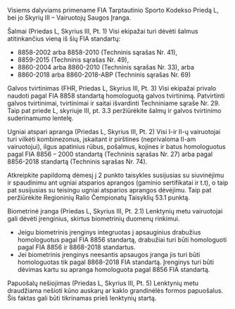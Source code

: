 Visiems dalyviams primename FIA Tarptautinio Sporto Kodekso Priedą L, bei jo Skyrių III – Vairuotojų Saugos Įranga.

Šalmai (Priedas L, Skyrius III, Pt. 1)
Visi ekipažai turi dėvėti šalmus atitinkančius vieną iš šių FIA standartų:
- 8858-2002 arba 8858-2010 (Techninis sąrašas Nr. 41),
- 8859-2015 (Techninis sąrašas Nr. 49),
- 8860-2004 arba 8860-2010 (Techninis sąrašas Nr. 33), arba
- 8860-2018 arba 8860-2018-ABP (Techninis sąrašas Nr. 69)

Galvos tvirtinimas (FHR, Priedas L, Skyrius III, Pt. 3)
Visi ekipažai privalo naudoti pagal FIA 8858 standartą homologuotą galvos tvirtinimą.
Patvirtinti galvos tvirtinimai, tvirtinimai ir saitai išvardinti Techniniame sąraše Nr. 29.
Taip pat priede L, skyriuje III, pt. 3.3 peržiūrėkite šalmų ir galvos tvirtinimo suderinamumo lentelę.

Ugniai atspari apranga (Priedas L, Skyrius III, Pt. 2)
Visi I-ir II-ų vairuotojai turi vilkėti kombinezonus, įskaitant ir pirštines (neprivaloma II-am vairuotojui), ilgus apatinius rūbus, pošalmus, kojines ir batus homologuotus pagal FIA 8856 – 2000 standartą (Techninis sąrašas Nr. 27) arba pagal 8856-2018 standartą (Techninis sąrašas Nr. 74).

Atkreipkite papildomą dėmesį į 2 punkto taisykles susijusias su siuvinėjimu ir spaudinimu ant ugniai atsparios aprangos (gaminio sertifikatai ir t.t), o taip pat susijusias su teisingu ugniai atsparios aprangos dėvėjimu. Taip pat peržiūrėkite Regioninių Ralio Čempionatų Taisyklių 53.1 punktą.

Biometrinė įranga (Priedas L, Skyrius III, Pt. 2.1)
Lenktynių metu vairuotojai gali dėvėti įrenginius, skirtus biometrinių duomenų rinkimui.
- Jeigu biometrinis įrenginys integruotas į apsauginius drabužius homologuotus pagal FIA 8856 standartą, drabužiai turi būti homologuoti pagal FIA 8856 ir 8868-2018 standartus.
- Jei biometrinis įrenginys neesantis apsaugos įranga jis turi būti homologuotas tik pagal 8868-2018 FIA standartą. Įrenginys turi būti dėvimas kartu su apranga homologuota pagal 8856 FIA standartą.

Papuošalų nešiojimas (Priedas L, Skyrius III, Pt. 5)
Lenktynių metu draudžiama nešioti kūno auskarų ar kaklo grandinėlės formos papuošalus. Šis faktas gali būti tikrinamas prieš lenktynių startą.
